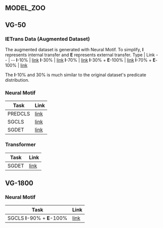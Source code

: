 ## MODEL_ZOO

## VG-50
### IETrans Data (Augmented Dataset)
The augmented dataset is generated with Neural Motif.
To simplify, **I** represents internal transfer and **E** represents external transfer.
Type | Link 
-- | -- 
**I**-10%   | [link](https://thunlp.oss-cn-qingdao.aliyuncs.com/intrans-em_E.pk_topk_0.1) 
**I**-30%   | [link](https://thunlp.oss-cn-qingdao.aliyuncs.com/intrans-em_E.pk_topk_0.3) 
**I**-70%   | [link](https://thunlp.oss-cn-qingdao.aliyuncs.com/intrans-em_E.pk_topk_0.7) 
**I**-30% + **E**-100%   | [link](https://thunlp.oss-cn-qingdao.aliyuncs.com/ietrans-em_E.pk_0.3) 
**I**-70% + **E**-100%  | [link](https://thunlp.oss-cn-qingdao.aliyuncs.com/ietrans-em_E.pk_0.7) 

The **I**-10% and 30% is much similar to the original dataset's predicate distribution.  

### Neural Motif
Task | Link 
-- | -- 
PREDCLS   | [link](https://drive.google.com/file/d/10dMDvHPk8WmOaBL0I1LT9FwnM1COYviS/view?usp=sharing) 
SGCLS   | [link](https://drive.google.com/file/d/1Myb_JR9bm32PUNEPyVypWIpTPqCrS_uS/view?usp=sharing) 
SGDET   | [link](https://drive.google.com/file/d/16Rv0VwN4pg3h_LidB_zFPcdefAKiXfs7/view?usp=sharing) 

### Transformer
Task | Link 
-- | -- 
SGDET   | [link](https://thunlp.oss-cn-qingdao.aliyuncs.com/ietrans/transformer_sgdet_I70_E100.pth) 

## VG-1800
### Neural Motif
Task | Link 
-- | -- 
SGCLS **I**-90% + **E**-100%   | [link](https://thunlp.oss-cn-qingdao.aliyuncs.com/ietrans/vg1800_motif_sgcls_I90_E100.pth) 
